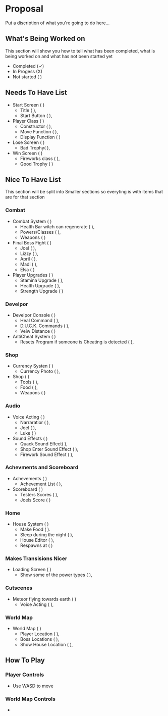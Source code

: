 # Proposal 

Put a discription of what you're going to do here...

## What's Being Worked on
This section will show you how to tell what has been completed, what is being worked on and what has not been started yet

- Completed (✓)
- In Progess (X)
- Not started ( )

## Needs To Have List

- Start Screen ( )
    - Title ( ),
    - Start Button ( ),
- Player Class ( )
    - Constructor ( ),
    - Move Function ( ),
    - Display Function ( )
- Lose Screen ( )
    - Bad Trophy( ),
- Win Screen ( )
    - Fireworks class ( ),
    - Good Trophy ( )

## Nice To Have List
This section will be split into Smaller sections so everyting is with items that are for that section 

### Combat 

- Combat System ( )
    - Health Bar witch can regenerate ( ),
    - Powers/Classes ( ),
    - Weapons ( )
- Final Boss Fight ( )
    - Joel ( ),
    - Lizzy ( ),
    - April ( ),
    - Madi ( ),
    - Elsa ( )
- Player Upgrades ( )
    - Stamina Upgrade ( ),
    - Health Upgrade ( ),
    - Strength Upgrade ( )

### Develpor 

- Develpor Console ( )
    - Heal Command ( ),
    - D.U.C.K. Commands ( ),
    - Veiw Distance ( )
- AntiCheat System ( )
    - Resets Program if someone is Cheating is detected ( ),

 ### Shop

- Currency Systen ( )
    - Currency Photo ( ),
- Shop ( )
    - Tools ( ),
    - Food ( ),
    - Weapons ( )

### Audio

- Voice Acting ( )
    - Narraratior ( ),
    - Joel ( ),
    - Luke ( )
- Sound Effects ( )
    - Quack Sound Effect( ),
    - Shop Enter Sound Effect ( ),
    - Firework Sound Effect ( ),

### Achevments and Scoreboard

- Achevements ( )
    - Achevement List ( ),
- Scoreboard ( )
    - Testers Scores ( ),
    - Joels Score ( )

### Home

- House System ( )
    - Make Food ( ).
    - Sleep during the night ( ),
    - House Editor ( ),
    - Respawns at ( )

### Makes Transisions Nicer

- Loading Screen ( )
    - Show some of the power types ( ),

### Cutscenes

- Meteor flying towards earth ( )
    - Voice Acting ( ),

### World Map

- World Map ( )
    - Player Location ( ),
    - Boss Locations ( ),
    - Show House Location ( ),

## How To Play
### Player Controls 
- Use WASD to move

### World Map Controls
- 